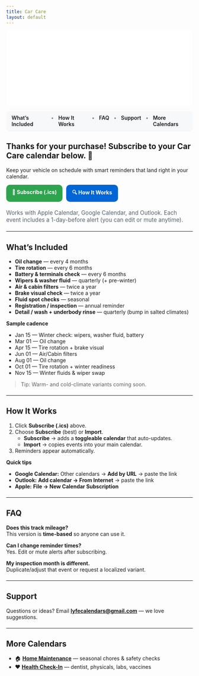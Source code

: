 ```yaml
---
title: Car Care
layout: default
---
```


<!-- ─────────── BYPASS CAYMAN HEADER ─────────── -->
<style>
/* Hide the theme’s header completely on this page */
.page-header{ display:none !important; }

/* Our custom hero (exactly 200px tall, fits full image) */
.hero {
  height: 200px;
  background: url('/purchase-hero.png?v=7') center/contain no-repeat;
  background-color: #fff;   /* gentle edge color if aspect leaves bars */
  margin: 0; padding: 0; border: 0;
}

/* Nav + buttons (unchanged) */
.lc-nav{
  position: sticky; top: 0; z-index: 3;
  display:flex; gap:.75rem; justify-content:center;
  background:#f6f8fa; padding:.6rem .9rem; border-radius:10px;
  margin: 1rem auto 1.25rem; width:fit-content;
  box-shadow: 0 1px 0 rgba(0,0,0,.04);
}
.lc-nav a{ text-decoration:none; font-weight:600; }
.lc-nav a:hover{ text-decoration:underline; }
.lc-nav span{ opacity:.5 }
.lc-btns{ display:flex; gap:.6rem; flex-wrap:wrap; margin:.9rem 0 1.25rem; }
.lc-btn{
  display:inline-block; padding:.7rem 1rem; border-radius:10px;
  background:#2ea44f; color:#fff !important; font-weight:700; text-decoration:none;
}
.lc-btn.secondary{ background:#0366d6; }
.lc-meta{ color:#586069; font-size:.95rem; }
hr.lite{ border:0; border-top:1px solid #eaecef; margin:1.25rem 0; }

@media (max-width:720px){
  .lc-nav{ border-radius:0; width:100%; }
}
</style>

<!-- Our hero image (replaces Cayman’s header) -->
<div class="hero"></div>

<!-- In-page menu -->
<div class="lc-nav" role="navigation" aria-label="Car Care sections">
  <a href="#whats-included">What’s Included</a>
  <span>•</span>
  <a href="#how-it-works">How It Works</a>
  <span>•</span>
  <a href="#faq">FAQ</a>
  <span>•</span>
  <a href="#support">Support</a>
  <span>•</span>
  <a href="#more-calendars">More Calendars</a>
</div>

## Thanks for your purchase! Subscribe to your Car Care calendar below. 🚗
Keep your vehicle on schedule with smart reminders that land right in your calendar.

<div class="lc-btns">
  <a class="lc-btn" href="/Car_Care.ics">📅 Subscribe (.ics)</a>
  <a class="lc-btn secondary" href="#how-it-works">🔍 How It Works</a>
</div>

<div class="lc-meta">
Works with Apple Calendar, Google Calendar, and Outlook. Each event includes a 1-day-before alert (you can edit or mute anytime).
</div>

<hr class="lite" />

## <a id="whats-included"></a>What’s Included
- **Oil change** — every 4 months  
- **Tire rotation** — every 6 months  
- **Battery & terminals check** — every 6 months  
- **Wipers & washer fluid** — quarterly (+ pre-winter)  
- **Air & cabin filters** — twice a year  
- **Brake visual check** — twice a year  
- **Fluid spot checks** — seasonal  
- **Registration / inspection** — annual reminder  
- **Detail / wash + underbody rinse** — quarterly (bump in salted climates)

**Sample cadence**
- Jan 15 — Winter check: wipers, washer fluid, battery  
- Mar 01 — Oil change  
- Apr 15 — Tire rotation + brake visual  
- Jun 01 — Air/Cabin filters  
- Aug 01 — Oil change  
- Oct 01 — Tire rotation + winter readiness  
- Nov 15 — Winter fluids & wiper swap

> Tip: Warm- and cold-climate variants coming soon.

<hr class="lite" />

## <a id="how-it-works"></a>How It Works
1. Click **Subscribe (.ics)** above.  
2. Choose **Subscribe** (best) or **Import**.  
   - **Subscribe** → adds a **toggleable calendar** that auto-updates.  
   - **Import** → copies events into your main calendar.  
3. Reminders appear automatically.

**Quick tips**
- **Google Calendar:** Other calendars → **Add by URL** → paste the link  
- **Outlook:** **Add calendar → From Internet** → paste the link  
- **Apple:** **File → New Calendar Subscription**

<hr class="lite" />

## <a id="faq"></a>FAQ
**Does this track mileage?**  
This version is **time-based** so anyone can use it.

**Can I change reminder times?**  
Yes. Edit or mute alerts after subscribing.

**My inspection month is different.**  
Duplicate/adjust that event or request a localized variant.

<hr class="lite" />

## <a id="support"></a>Support
Questions or ideas? Email **lyfecalendars@gmail.com** — we love suggestions.

<hr class="lite" />

## <a id="more-calendars"></a>More Calendars
- 🏠 [**Home Maintenance**](/home) — seasonal chores & safety checks  
- ❤️ [**Health Check-In**](/health) — dentist, physicals, labs, vaccines

